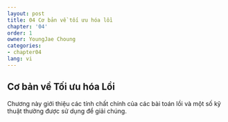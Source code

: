```yaml
---
layout: post
title: 04 Cơ bản về tối ưu hóa lồi
chapter: '04'
order: 1
owner: YoungJae Choung
categories:
- chapter04
lang: vi
---
```

## Cơ bản về Tối ưu hóa Lồi

Chương này giới thiệu các tính chất chính của các bài toán lồi và một số kỹ thuật thường được sử dụng để giải chúng.
